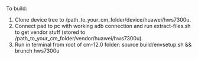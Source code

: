 To build:
1. Clone device tree to /path_to_your_cm_folder/device/huawei/hws7300u.
2. Connect pad to pc with working adb connection and run extract-files.sh to get vendor stuff (stored to /path_to_your_cm_folder/vendor/huawei/hws7300u).
3. Run in terminal from root of cm-12.0 folder:
source build/envsetup.sh && brunch hws7300u

